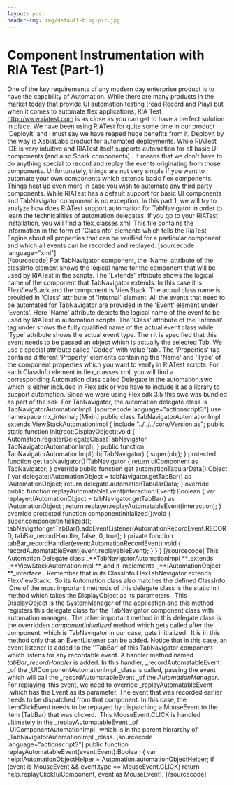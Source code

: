 ```yaml
---
layout: post
header-img: img/default-blog-pic.jpg
---
```


# Component Instrumentation with RIA Test (Part-1)

One of the key requirements of any modern day enterprise product is to have the capability of Automation. While there are many products in the market today that provide UI automation testing (read Record and Play) but when it comes to automate flex applications, RIA Test <http://www.riatest.com> is as close as you can get to have a perfect solution in place. We have been using RIATest for quite some time in our product 'DeployIt' and i must say we have reaped huge benefits from it. Deployit by the way is XebiaLabs product for automated deployments. While RIATest IDE is very intuitive and RIATest itself supports automation for all basic UI components (and also Spark components) . It means that we don't have to do anything special to record and replay the events originating from those components. Unfortunately, things are not very simple if you want to automate your own components which extends basic flex components. Things heat up even more in case you wish to automate any third party components.  While RIATest has a default support for basic UI components and TabNavigator component is no exception. In this part 1, we will try to analyze how does RIATest support automation for TabNavigator in order to learn the technicalities of automation delegates. If you go to your RIATest installation, you will find a flex_classes.xml. This file contains the information in the form of 'ClassInfo' elements which tells the RiaTest Engine about all properties that can be verified for a particular component and which all events can be recorded and replayed. [sourcecode language="xml"] <ClassInfo Name="FlexTabNavigator" Extends="FlexViewStack" SupportsTabularData="true"> <Internal Class="mx.events::ItemClickEvent" Type="itemClick"/> <Events> <Event Name="itemClick"> <Internal Class="mx.events::ItemClickEvent" Type="itemClick"/>         <Property Name="relatedObject"> <PropertyType Type="String" Codec="tab"/> </Property> </Event> </Events> <Properties>       <Property Name="horizontalAlign" Verify="true">         <PropertyType Type="String" />       </Property>       <Property Name="horizontalGap" Verify="true">         <PropertyType Type="Number" />       </Property>       <Property Name="tabHeight" Verify="true">         <PropertyType Type="Number" />       </Property>       <Property Name="tabWidth" Verify="true">       <PropertyType Type="Number" />     </Property>     </Properties> </ClassInfo> [/sourcecode] For TabNavigator component, the 'Name' attribute of the classInfo element shows the logical name for the component that will be used by RIATest in the scripts. The 'Extends' attribute shows the logical name of the component that TabNavigator extends. In this case it is FlexViewStack and the component is ViewStack. The actual class name is provided in 'Class' attribute of 'Internal' element. All the events that need to be automated for TabNavigator are provided in the 'Event' element under 'Events'. Here 'Name' attribute depicts the logical name of the event to be used by RIATest in automation scripts. The 'Class' attribute of the 'Internal' tag under <Event> shows the fully qualified name of the actual event class while 'Type' attribute shows the actual event type. Then it is specified that this event needs to be passed an object which is actually the selected Tab. We use a special attribute called 'Codec' with value 'tab'. The 'Properties' tag contains different 'Property' elements containing the 'Name' and 'Type' of the component properties which you want to verify in RIATest scripts. For each ClassInfo element in flex_classes.xml, you will find a corresponding Automation class called Delegate in the automation.swc which is either included in Flex sdk or you have to include it as a library to support automation. Since we were using Flex sdk 3.5 this swc was bundled as part of the sdk. For TabNavigator, the automation delegate class is TabNavigatorAutomationImpl. [sourcecode language="actionscript3"] use namespace mx_internal; [Mixin] public class TabNavigatorAutomationImpl extends ViewStackAutomationImpl { include "../../../core/Version.as"; public static function init(root:DisplayObject):void { Automation.registerDelegateClass(TabNavigator, TabNavigatorAutomationImpl); } public function TabNavigatorAutomationImpl(obj:TabNavigator) { super(obj); } protected function get tabNavigator():TabNavigator { return uiComponent as TabNavigator; } override public function get automationTabularData():Object { var delegate:IAutomationObject = tabNavigator.getTabBar() as IAutomationObject; return delegate.automationTabularData; } override public function replayAutomatableEvent(interaction:Event):Boolean { var replayer:IAutomationObject = tabNavigator.getTabBar() as IAutomationObject ; return replayer.replayAutomatableEvent(interaction); } override protected function componentInitialized():void { super.componentInitialized(); tabNavigator.getTabBar().addEventListener(AutomationRecordEvent.RECORD, tabBar_recordHandler, false, 0, true); } private function tabBar_recordHandler(event:AutomationRecordEvent):void { recordAutomatableEvent(event.replayableEvent); } } } [/sourcecode] This Automation Delegate class _**TabNavigatorAutomationImpl **_extends _**ViewStackAutomationImpl **_and it implements _**IAutomationObject **_interface . Remember that in its ClassInfo FlexTabNavigator extends FlexViewStack.  So its Automation class also matches the defined ClassInfo.  One of the most important methods of this delegate class is the static init method which takes the DisplayObject as its parameters.  This DisplayObject is the SystemManager of the application and this method registers this delegate class for the TabNavigator component class with automation manager.  The other important method in this delegate class is the overridden _componentInitialized_ method which gets called after the component, which is TabNavigator in our case, gets initialized.  It is in this method only that an EventListener can be added. Notice that in this case, an event listener is added to the ''TabBar' of this TabNavigator component which listens for any recordable event. A handler method named _tabBar_recordHandler_ is added. In this handler, _recordAutomatableEvent _of the _UIComponentAutomationImpl _class is called, passing the event which will call the _recordAutomatableEvent _of the _AutomationManager_. For replaying  this event, we need to override _replayAutomatableEvent _which has the Event as its parameter. The event that was recorded earlier needs to be dispatched from that component. In this case, the ItemClickEvent needs to be replayed by dispatching a MouseEvent to the item (TabBar) that was clicked.  This MouseEvent.CLICK is handled ultimately in the _replayAutomatableEvent _of _UIComponentAutomationImpl _which is in the parent hierarchy of _TabNavigatorAutomationImpl _class. [sourcecode language="actionscript3"] public function replayAutomatableEvent(event:Event):Boolean { var help:IAutomationObjectHelper = Automation.automationObjectHelper; if (event is MouseEvent && event.type == MouseEvent.CLICK) return help.replayClick(uiComponent, event as MouseEvent); [/sourcecode]